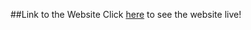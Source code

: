 ##Link to the Website
Click [here](https://cameronwhite4121.github.io/music-recommendation-of-the-day/) to see the website live!

